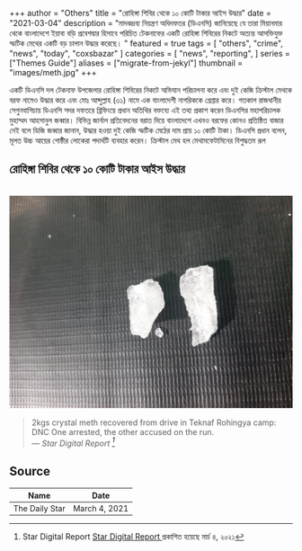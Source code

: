 +++
author = "Others"
title = "রোহিঙ্গা শিবির থেকে ১০ কোটি টাকার আইস উদ্ধার"
date = "2021-03-04"
description = "মাদকদ্রব্য নিয়ন্ত্রণ অধিদফতর (ডিএনসি) জানিয়েছে যে তারা মিয়ানমার থেকে বাংলাদেশে ইয়াবা বড়ি প্রবেশদ্বার হিসাবে পরিচিত টেকনাফের একটি রোহিঙ্গা শিবিরের নিকটে অত্যন্ত আসক্তিযুক্ত স্ফটিক মেথের একটি বড় চালান উদ্ধার করেছে। "
featured = true
tags = [
    "others",
    "crime",
    "news",
    "today",
    "coxsbazar"
]
categories = [
    "news",
    "reporting",
]
series = ["Themes Guide"]
aliases = ["migrate-from-jekyl"]
thumbnail = "images/meth.jpg"
+++

একটি ডিএনসি দল টেকনাফ উপজেলার রোহিঙ্গা শিবিরের নিকটে অভিযান পরিচালনা করে এবং দুই কেজি ক্রিস্টাল মেথকে বরফ নামেও উদ্ধার করে এবং মোঃ আব্দুল্লাহ (৩১) নামে এক বাংলাদেশী নাগরিককে গ্রেপ্তার করে। গতকাল রাজধানীর সেগুনবাগিচায় ডিএনসি সদর দফতরে ব্রিফিংয়ে প্রধান অতিথির বক্তব্যে এই তথ্য প্রকাশ করেন ডিএনসির মহাপরিচালক মুহাম্মদ আহসানুল জব্বার। বিভিন্ন জার্নাল প্রতিবেদনের বরাত দিয়ে বাংলাদেশে এখনও বরফের কোনও প্রতিষ্ঠিত বাজার নেই বলে ডিজি জব্বার জানান, উদ্ধার হওয়া দুই কেজি স্ফটিক মেঠের দাম প্রায় ১০ কোটি টাকা। ডিএনসি প্রধান বলেন, মূলত উচ্চ আয়ের গোষ্ঠীর লোকেরা পদার্থটি ব্যবহার করেন। ক্রিস্টাল মেথ হল মেথামফেটামিনের বিশুদ্ধতম রূপ
<!--more-->

## রোহিঙ্গা শিবির থেকে ১০ কোটি টাকার আইস উদ্ধার
<br>
<img src="/images/meth.jpg"></img>


> 2kgs crystal meth recovered from drive in Teknaf Rohingya camp: DNC
One arrested, the other accused on the run.<br>
> — <cite>Star Digital Report [^1]</cite>

[^1]: Star Digital Report   [Star Digital Report ](https://www.thedailystar.net/crime/news/2kgs-crystal-meth-recovered-drive-teknaf-rohingya-camp-dnc-2055001) প্রকাশিত হয়েছে মার্চ ৪, ২০২১

## Source



   Name | Date
--------|------
    The Daily Star| March 4, 2021
  

